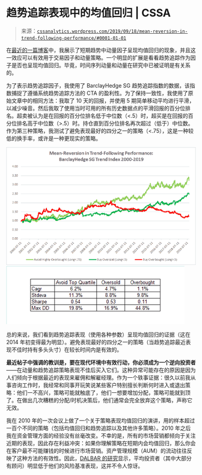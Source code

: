 <!--yml

分类：未分类

日期：2024-05-12 17:40:16

-->

# 趋势追踪表现中的均值回归 | CSSA

> 来源：[`cssanalytics.wordpress.com/2019/09/18/mean-reversion-in-trend-following-performance/#0001-01-01`](https://cssanalytics.wordpress.com/2019/09/18/mean-reversion-in-trend-following-performance/#0001-01-01)

在[最近的一篇博客](https://cssanalytics.wordpress.com/2019/09/12/when-should-you-buy-momentum-mean-reversion-in-the-momentum-factor/)中，我展示了短期趋势中动量因子呈现均值回归的现象，并且这一效应可以有效用于交易因子和动量策略。一个明显的扩展是看看趋势追踪作为因子是否也呈现均值回归。毕竟，时间序列动量和动量在研究中已被证明是有关系的。

为了表示趋势追踪因子，我使用了 BarclayHedge SG 趋势追踪指数的数据，该指数捕捉了遵循系统趋势追踪方法的 CTA 的盈利性。为了保持一致性，我使用了原始文章中的相同方法：我取了 10 天的回报，并使用 5 期简单移动平均进行平滑，以减少噪音。然后我取了使用当时可用的所有历史数据点的平滑回报的百分位排名。超卖被认为是在回报的百分位排名低于中位数（<.5）时，超买是在回报的百分位排名高于中位数（>.5）时。持仓直到百分位排名再次超过（低于）中位数。作为第三种策略，我测试了避免表现最好的四分之一的策略（<.75），这是一种较低的换手率，或许是一种更现实的策略。

![](img/df1e32cbf72befb5d4988e14b53b810e.png)![](img/67be2410eed3922246569bd6c65fdd3b.png)

总的来说，我们看到趋势追踪表现（使用各种参数）呈现均值回归的证据（这在 2014 年初变得最为明显）。避免表现最好的四分之一的策略（当趋势追踪最近表现不佳时持有多头头寸）在较长时间内是有效的。

**最近帖子中强调的教训是，要在现代环境中有效行动，你必须成为一个逆向投资者**——在动量和趋势追踪策略表现不佳后买入它们。这种异常可能存在的原因是因为人们倾向于根据最近的表现来雇佣和解雇经理。作为一个轶事证据：很久以前我从事咨询工作时，我经常和同事开玩笑说某些客户特别擅长判断何时进入或退出策略：他们一不高兴，策略可能就触底了，他们一想要增加分配，策略可能就到顶了。在做出几次糟糕的分配/时机决策后，他们通常会完全放弃这个策略，声称它无效。

我在 2010 年的一次会议上做了一个关于策略表现均值回归的演讲，用的样本超过一百个不同的策略（包括均值回归和趋势追踪以及其他许多策略）。2010 年之后我在资金管理方面的经验没有丝毫改变。不幸的是，所有的市场营销都倾向于关注近期的表现，因此存在利益冲突：如果你理解策略在短期内会均值回归，那么你会在客户最不可能赚钱的时候进行市场营销。资产管理规模（AUM）的流动往往反映了这种方法的有效性。因此，[DALBAR 的研究](https://www.dalbar.com/)显示，平均投资者（其中大部分有顾问）明显低于他们的风险基准表现，这并不令人惊讶。
